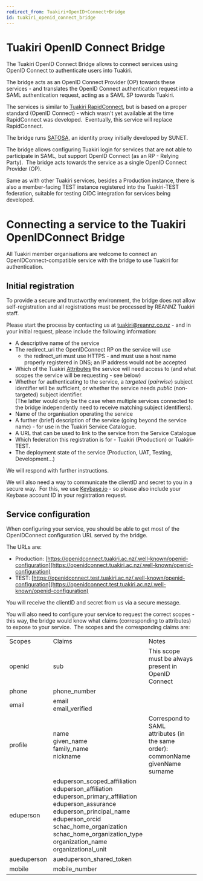 ```yaml
---
redirect_from: Tuakiri+OpenID+Connect+Bridge
id: tuakiri_openid_connect_bridge
---
```

# Tuakiri OpenID Connect Bridge

The Tuakiri OpenID Connect Bridge allows to connect services using OpenID Connect to authenticate users into Tuakiri.

The bridge acts as an OpenID Connect Provider (OP) towards these services - and translates the OpenID Connect authentication request into a SAML authentication request, acting as a SAML SP towards Tuakiri.

The services is similar to [Tuakiri RapidConnect](https://rapidconnect.tuakiri.ac.nz/), but is based on a proper standard (OpenID Connect) - which wasn't yet available at the time RapidConnect was developed.  Eventually, this service will replace RapidConnect.

The bridge runs [SATOSA](https://github.com/IdentityPython/SATOSA), an identity proxy initially developed by SUNET.

The bridge allows configuring Tuakiri login for services that are not able to participate in SAML, but support OpenID Connect (as an RP - Relying Party).  The bridge acts towards the service as a single OpenID Connect Provider (OP).

Same as with other Tuakiri services, besides a Production instance, there is also a member-facing TEST instance registered into the Tuakiri-TEST federation, suitable for testing OIDC integration for services being developed.

# Connecting a service to the Tuakiri OpenIDConnect Bridge

All Tuakiri member organisations are welcome to connect an OpenIDConnect-compatible service with the bridge to use Tuakiri for authentication.

## Initial registration

To provide a secure and trustworthy environment, the bridge does not allow self-registration and all registrations must be processed by REANNZ Tuakiri staff.

Please start the process by contacting us at [tuakiri@reannz.co.nz](mailto:tuakiri@reannz.co.nz) - and in your initial request, please include the following information:

*   A descriptive name of the service
*   The redirect\_uri the OpenIDConnect RP on the service will use
    *   the redirect\_uri must use HTTPS - and must use a host name properly registered in DNS; an IP address would not be accepted
*   Which of the Tuakiri [Attributes](https://reannz.atlassian.net/wiki/spaces/Tuakiri/pages/3815538694/Attributes) the service will need access to (and what scopes the service will be requesting - see below)
*   Whether for authenticating to the service, a _targeted_ (_pairwise_) subject identifier will be sufficient, or whether the service needs _public_ (non-targeted) subject identifier.  
    (The latter would only be the case when multiple services connected to the bridge independently need to receive matching subject identifiers).
*   Name of the organisation operating the service
*   A further (brief) description of the service (going beyond the service name) - for use in the Tuakiri Service Catalogue.
*   A URL that can be used to link to the service from the Service Catalogue
*   Which federation this registration is for - Tuakiri (Production) or Tuakiri-TEST.
*   The deployment state of the service (Production, UAT, Testing, Development...)

We will respond with further instructions.

We will also need a way to communicate the clientID and secret to you in a secure way.  For this, we use [Keybase.io](https://keybase.io/) - so please also include your Keybase account ID in your registration request.

## Service configuration

When configuring your service, you should be able to get most of the OpenIDConnect configuration URL served by the bridge.

The URLs are:

*   Production: [https://openidconnect.tuakiri.ac.nz/.well-known/openid-configuration](https://openidconnect.tuakiri.ac.nz/.well-known/openid-configuration)
*   TEST: [https://openidconnect.test.tuakiri.ac.nz/.well-known/openid-configuration](https://openidconnect.test.tuakiri.ac.nz/.well-known/openid-configuration)

You will receive the clientID and secret from us via a secure message.

You will also need to configure your service to request the correct scopes - this way, the bridge would know what claims (corresponding to attributes) to expose to your service.  The scopes and the corresponding claims are: 

|     |     |     |
| --- | --- | --- |
| Scopes | Claims | Notes |
| openid | sub | This scope must be always present in OpenID Connect |
| phone | phone\_number |     |
| email | email  <br>email\_verified |     |
| profile | name  <br>given\_name  <br>family\_name  <br>nickname | Correspond to SAML attributes (in the same order):  <br>commonName  <br>givenName  <br>surname |
| eduperson | eduperson\_scoped\_affiliation  <br>eduperson\_affiliation  <br>eduperson\_primary\_affiliation  <br>eduperson\_assurance  <br>eduperson\_principal\_name  <br>eduperson\_orcid  <br>schac\_home\_organization  <br>schac\_home\_organization\_type  <br>organization\_name  <br>organizational\_unit |     |
| aueduperson | aueduperson\_shared\_token |     |
| mobile | mobile\_number |     |

